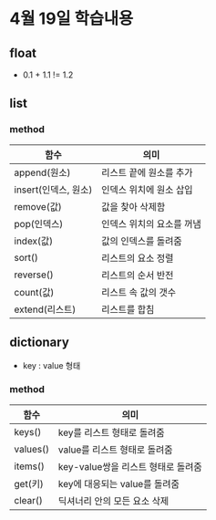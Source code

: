 # 4월 19일 학습내용
## float
- 0.1 + 1.1 != 1.2
## list
### method
함수 | 의미
------|----
append(원소) | 리스트 끝에 원소를 추가
insert(인덱스, 원소) | 인덱스 위치에 원소 삽입
remove(값) | 값을 찾아 삭제함
pop(인덱스) | 인덱스 위치의 요소를 꺼냄
index(값) | 값의 인덱스를 돌려줌
sort() | 리스트의 요소 정렬
reverse() | 리스트의 순서 반전
count(값) | 리스트 속 값의 갯수
extend(리스트) | 리스트를 합침
## dictionary
- key : value 형태
### method
함수 | 의미
------|----
keys() | key를 리스트 형태로 돌려줌
values() | value를 리스트 형태로 돌려줌
items() | key-value쌍을 리스트 형태로 돌려줌
get(키) | key에 대응되는 value를 돌려줌
clear() | 딕셔너리 안의 모든 요소 삭제
